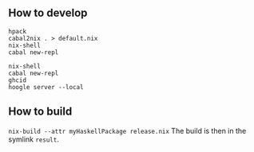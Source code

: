 ## How to develop
```
hpack
cabal2nix . > default.nix
nix-shell
cabal new-repl
```

```
nix-shell
cabal new-repl
ghcid
hoogle server --local
```

## How to build
`nix-build --attr myHaskellPackage release.nix`
The build is then in the symlink `result`.
